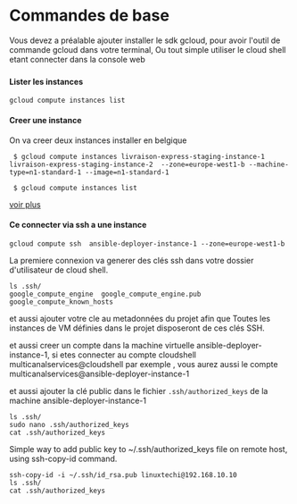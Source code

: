 
# Commandes de base

Vous devez a préalable ajouter installer le sdk gcloud, pour avoir l'outil de commande gcloud dans votre terminal, Ou tout simple utiliser le cloud shell etant connecter dans la console web

###

#### Lister les instances
```shell script
gcloud compute instances list
```

#### Creer une instance
On va creer deux instances installer en belgique

````shell script
 $ gcloud compute instances livraison-express-staging-instance-1 livraison-express-staging-instance-2  --zone=europe-west1-b --machine-type=n1-standard-1 --image=n1-standard-1

 $ gcloud compute instances list
````

[voir plus](https://cloud.google.com/sdk/gcloud/reference/compute/instances/create)


#### Ce connecter via ssh a une instance
```shell script
gcloud compute ssh  ansible-deployer-instance-1 --zone=europe-west1-b
```

La premiere connexion va generer des clés ssh dans votre dossier d'utilisateur de cloud shell.

````shell script
ls .ssh/
google_compute_engine  google_compute_engine.pub  google_compute_known_hosts
````
et aussi ajouter votre cle au metadonnées du projet afin que Toutes les instances de VM définies dans le projet disposeront de ces clés SSH.

et aussi creer un compte  dans la machine virtuelle ansible-deployer-instance-1, si etes connecter au compte cloudshell multicanalservices@cloudshell par exemple , vous aurez aussi le compte multicanalservices@ansible-deployer-instance-1

et aussi ajouter la clé public dans le fichier `.ssh/authorized_keys` de la machine  ansible-deployer-instance-1

````shell script
ls .ssh/
sudo nano .ssh/authorized_keys
cat .ssh/authorized_keys
````

Simple way to add public key to ~/.ssh/authorized_keys file on remote host, using ssh-copy-id command.

````shell script
ssh-copy-id -i ~/.ssh/id_rsa.pub linuxtechi@192.168.10.10
ls .ssh/
cat .ssh/authorized_keys
````
